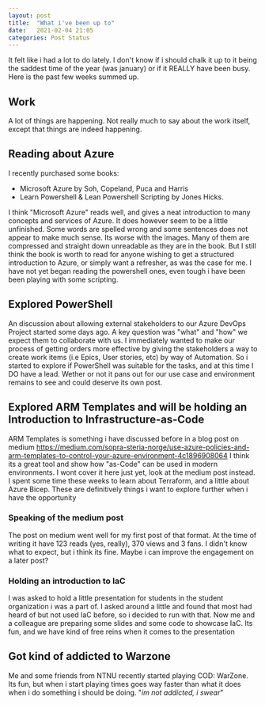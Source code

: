 ```yaml
---
layout: post
title:  "What i've been up to"
date:   2021-02-04 21:05
categories: Post Status
---
```


It felt like i  had a lot to do lately. I don't know if i should chalk it up to it being the saddest time of the year (was january) or if it REALLY have been busy. Here is the past few weeks summed up.

## Work

A lot of things are happening. Not really much to say about the work itself, except that things are indeed happening.

## Reading about Azure

I recently purchased some books:

- Microsoft Azure by Soh, Copeland, Puca and Harris
- Learn Powershell & Lean Powershell Scripting by Jones Hicks.

I think "Microsoft Azure" reads well, and gives a neat introduction to many concepts and services of Azure. It does however seem to be a little unfinished. Some words are spelled wrong and some sentences does not appear to make much sense. Its worse with the images. Many of them are compressed and straight down unreadable as they are in the book.
But I still think the book is worth to read for anyone wishing to get a structured introduction to Azure, or simply want a refresher, as was the case for me.
I have not yet began reading the powershell ones, even tough i have been been playing with some scripting.

## Explored PowerShell  

An discussion about allowing external stakeholders to our Azure DevOps Project started some days ago. A key question was "what" and "how" we expect them to collaborate with us.
I immediately wanted to make our process of getting orders more effective by giving the stakeholders a way to create work items (i.e Epics, User stories, etc) by way of Automation. So i started to explore if PowerShell was suitable for the tasks, and at this time I DO have a lead. Wether or not it pans out for our use case and environment remains to see and could deserve its own post.

## Explored ARM Templates and will be holding an Introduction to Infrastructure-as-Code

ARM Templates is something i have discussed before in a blog post on medium <https://medium.com/sopra-steria-norge/use-azure-policies-and-arm-templates-to-control-your-azure-environment-4c1896908064>
I think its a great tool and show how "as-Code" can be used in modern environments. I wont cover it here just yet, look at the medium post instead. I spent some time these weeks to learn about Terraform, and a little about Azure Bicep. These are definitively things i want to explore further when i have the opportunity

### Speaking of the medium post

The post on medium went well for my first post of that format. At the time of writing it have 123 reads (yes, really), 370 views and 3 fans. I didn't know what to expect, but i think its fine. Maybe i can improve the engagement on a later post?

### Holding an introduction to IaC

I was asked to hold a little presentation for students in the student organization i was a part of. I asked around a little and found that most had heard of but not used IaC before, so i decided to run with that. Now me and a colleague are preparing some slides and some code to showcase IaC. Its fun, and we have kind of free reins when it comes to the presentation

## Got kind of addicted to Warzone

Me and some friends from NTNU recently started playing COD: WarZone. Its fun, but when i start playing times goes way faster than what it does when i do something i should be doing.
"*im not addicted, i swear*"
